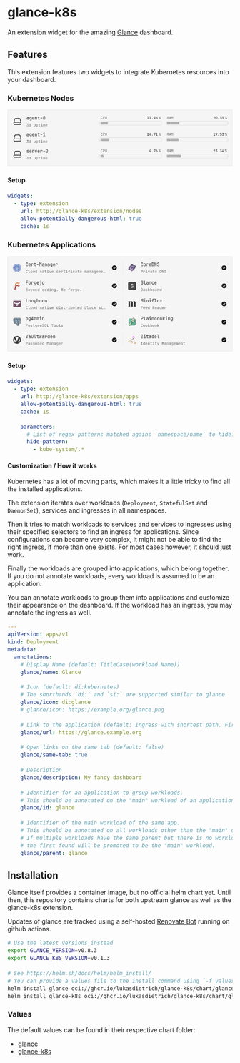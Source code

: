 # glance-k8s

An extension widget for the amazing [Glance][1] dashboard.

## Features

This extension features two widgets to integrate Kubernetes resources into your dashboard.

### Kubernetes Nodes

![Kubernetes Nodes](docs/images/nodes.png)

#### Setup

```yaml
widgets:
  - type: extension
    url: http://glance-k8s/extension/nodes
    allow-potentially-dangerous-html: true
    cache: 1s
```

### Kubernetes Applications

![Kubernetes Apps](docs/images/apps.png)

#### Setup

```yaml
widgets:
  - type: extension
    url: http://glance-k8s/extension/apps
    allow-potentially-dangerous-html: true
    cache: 1s

    parameters:
      # List of regex patterns matched agains `namespace/name` to hide.
      hide-pattern:
        - kube-system/.*
```

#### Customization / How it works

Kubernetes has a lot of moving parts, which makes it a little tricky to find all the installed applications.

The extension iterates over workloads (`Deployment`, `StatefulSet` and `DaemonSet`), services and ingresses in all namespaces.

Then it tries to match workloads to services and services to ingresses using their specified selectors to find an ingress for applications.
Since configurations can become very complex, it might not be able to find the right ingress, if more than one exists.
For most cases however, it should just work.

Finally the workloads are grouped into applications, which belong together. 
If you do not annotate workloads, every workload is assumed to be an application.

You can annotate workloads to group them into applications and customize their appearance on the dashboard.
If the workload has an ingress, you may annotate the ingress as well.

```yaml
---
apiVersion: apps/v1
kind: Deployment
metadata:
  annotations:
    # Display Name (default: TitleCase(workload.Name))
    glance/name: Glance

    # Icon (default: di:kubernetes)
    # The shorthands `di:` and `si:` are supported similar to glance.
    glance/icon: di:glance
    # glance/icon: https://example.org/glance.png

    # Link to the application (default: Ingress with shortest path. First found in order: Main Workload > Dependencies)
    glance/url: https://glance.example.org

    # Open links on the same tab (default: false)
    glance/same-tab: true

    # Description
    glance/description: My fancy dashboard

    # Identifier for an application to group workloads.
    # This should be annotated on the "main" workload of an application.
    glance/id: glance

    # Identifier of the main workload of the same app.
    # This should be annotated on all workloads other than the "main" one of the same application.
    # If multiple workloads have the same parent but there is no workload annotated with `glance/id`
    # the first found will be promoted to be the "main" workload.
    glance/parent: glance
```


## Installation

Glance itself provides a container image, but no official helm chart yet.
Until then, this repository contains charts for both upstream glance as well as the glance-k8s extension.

Updates of glance are tracked using a self-hosted [Renovate Bot][2] running on github actions.

```bash
# Use the latest versions instead
export GLANCE_VERSION=v0.8.3
export GLANCE_K8S_VERSION=v0.1.3

# See https://helm.sh/docs/helm/helm_install/
# You can provide a values file to the install command using `-f values.yaml`
helm install glance oci://ghcr.io/lukasdietrich/glance-k8s/chart/glance:${GLANCE_VERSION}
helm install glance-k8s oci://ghcr.io/lukasdietrich/glance-k8s/chart/glance-k8s:${GLANCE_K8S_VERSION}
```
### Values

The default values can be found in their respective chart folder:
- [glance](charts/glance/values.yaml)
- [glance-k8s](charts/glance-k8s/values.yaml)

[1]: https://github.com/glanceapp/glance
[2]: https://github.com/renovatebot/renovate

